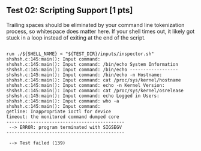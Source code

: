 ## Test 02: Scripting Support [1 pts]

Trailing spaces should be eliminated by your command line tokenization process, so whitespace does matter here. If your shell times out, it likely got stuck in a loop instead of exiting at the end of the script.

```

run ./${SHELL_NAME} < "${TEST_DIR}/inputs/inspector.sh"
shshsh.c:145:main(): Input command: 
shshsh.c:145:main(): Input command: /bin/echo System Information
shshsh.c:145:main(): Input command: /bin/echo ------------------
shshsh.c:145:main(): Input command: /bin/echo -n Hostname: 
shshsh.c:145:main(): Input command: cat /proc/sys/kernel/hostname
shshsh.c:145:main(): Input command: echo -n Kernel Version: 
shshsh.c:145:main(): Input command: cat /proc/sys/kernel/osrelease
shshsh.c:145:main(): Input command: echo Logged in Users:
shshsh.c:145:main(): Input command: who -a
shshsh.c:145:main(): Input command: 
getline: Inappropriate ioctl for device
timeout: the monitored command dumped core
--------------------------------------------
 --> ERROR: program terminated with SIGSEGV 
--------------------------------------------

 --> Test failed (139)
```

